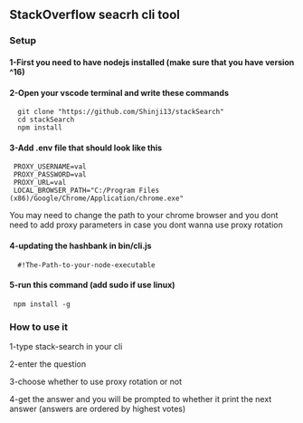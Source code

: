 ## StackOverflow seacrh cli tool

### Setup

#### 1-First you need to have nodejs installed (make sure that you have version ^16)

#### 2-Open your vscode terminal and write these commands

```
  git clone "https://github.com/Shinji13/stackSearch"
  cd stackSearch
  npm install
```

#### 3-Add .env file that should look like this

```
 PROXY_USERNAME=val
 PROXY_PASSWORD=val
 PROXY_URL=val
 LOCAL_BROWSER_PATH="C:/Program Files (x86)/Google/Chrome/Application/chrome.exe"
```

You may need to change the path to your chrome browser and you dont need to add proxy parameters in case you dont wanna use proxy rotation

#### 4-updating the hashbank in bin/cli.js

```
  #!The-Path-to-your-node-executable
```

#### 5-run this command (add sudo if use linux)

```
 npm install -g
```

### How to use it

1-type stack-search in your cli

2-enter the question

3-choose whether to use proxy rotation or not

4-get the answer and you will be prompted to whether it print the next answer (answers are ordered by highest votes)
